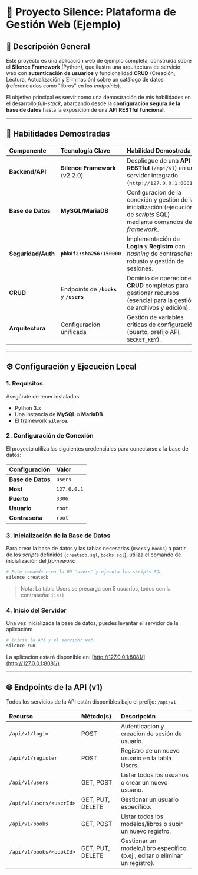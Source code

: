 # 📖 Proyecto Silence: Plataforma de Gestión Web (Ejemplo)

## 🌟 Descripción General

Este proyecto es una aplicación web de ejemplo completa, construida sobre el **Silence Framework** (Python), que ilustra una arquitectura de servicio web con **autenticación de usuarios** y funcionalidad **CRUD** (Creación, Lectura, Actualización y Eliminación) sobre un catálogo de datos (referenciados como "libros" en los *endpoints*).

El objetivo principal es servir como una demostración de mis habilidades en el desarrollo *full-stack*, abarcando desde la **configuración segura de la base de datos** hasta la exposición de una **API RESTful funcional**.

---

## 🚀 Habilidades Demostradas

| Componente | Tecnología Clave | Habilidad Demostrada |
| :--- | :--- | :--- |
| **Backend/API** | **Silence Framework** (v2.2.0) | Despliegue de una **API RESTful** (`/api/v1`) en un servidor integrado (`http://127.0.0.1:8081`). |
| **Base de Datos** | **MySQL/MariaDB** | Configuración de la conexión y gestión de la inicialización (ejecución de *scripts* SQL) mediante comandos de *framework*. |
| **Seguridad/Auth** | **`pbkdf2:sha256:150000`** | Implementación de **Login** y **Registro** con *hashing* de contraseñas robusto y gestión de sesiones. |
| **CRUD** | Endpoints de **`/books`** y **`/users`** | Dominio de operaciones **CRUD** completas para gestionar recursos (esencial para la gestión de archivos y edición). |
| **Arquitectura** | Configuración unificada | Gestión de variables críticas de configuración (puerto, prefijo API, `SECRET_KEY`). |

---

## ⚙️ Configuración y Ejecución Local

### 1. Requisitos

Asegúrate de tener instalados:
* Python 3.x
* Una instancia de **MySQL** o **MariaDB**
* El framework **`silence`**.

### 2. Configuración de Conexión

El proyecto utiliza las siguientes credenciales para conectarse a la base de datos:

| Configuración | Valor |
| :--- | :--- |
| **Base de Datos** | `users` |
| **Host** | `127.0.0.1` |
| **Puerto** | `3306` |
| **Usuario** | `root` |
| **Contraseña** | `root` |

### 3. Inicialización de la Base de Datos

Para crear la base de datos y las tablas necesarias (`Users` y `Books`) a partir de los *scripts* definidos (`createdb.sql`, `books.sql`), utiliza el comando de inicialización del *framework*:

```bash
# Este comando crea la BD 'users' y ejecuta los scripts SQL.
silence createdb
```

> Nota: La tabla Users se precarga con 5 usuarios, todos con la contraseña: `iissi`.

### 4. Inicio del Servidor

Una vez inicializada la base de datos, puedes levantar el servidor de la aplicación:

```bash
# Inicia la API y el servidor web.
silence run
```

La aplicación estará disponible en: [http://127.0.0.1:8081/](http://127.0.0.1:8081/)

---

## 🌐 Endpoints de la API (v1)

Todos los servicios de la API están disponibles bajo el prefijo: `/api/v1`

| Recurso | Método(s) | Descripción |
| :--- | :--- | :--- |
| `/api/v1/login` | POST | Autenticación y creación de sesión de usuario. |
| `/api/v1/register` | POST | Registro de un nuevo usuario en la tabla Users. |
| `/api/v1/users` | GET, POST | Listar todos los usuarios o crear un nuevo usuario. |
| `/api/v1/users/<userId>` | GET, PUT, DELETE | Gestionar un usuario específico. |
| `/api/v1/books` | GET, POST | Listar todos los modelos/libros o subir un nuevo registro. |
| `/api/v1/books/<bookId>` | GET, PUT, DELETE | Gestionar un modelo/libro específico (p.ej., editar o eliminar un registro). |
